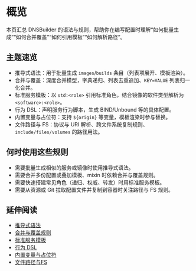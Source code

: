 # 概览

本页汇总 DNSBuilder 的语法与规则，帮助你在编写配置时理解“如何批量生成”“如何合并覆盖”“如何引用模板”“如何解析路径”。

## 主题速览

- 推导式语法：用于批量生成 `images`/`builds` 条目（列表项展开、模板渲染）。
- 合并与覆盖：深度合并模型，字典递归、列表去重追加、`KEY=VALUE` 列表归一化合并。
- 标准服务模板：以 `std:<role>` 引用标准角色，结合镜像的软件类型解析为 `<software>:<role>`。
- 行为 DSL：声明服务行为脚本，生成 BIND/Unbound 等的具体配置。
- 内置变量与占位符：支持 `${origin}` 等变量，模板渲染时参与替换。
- 文件路径与 FS：协议与 URI 解析、跨文件系统复制规则、`include/files/volumes` 的路径用法。

## 何时使用这些规则

- 需要批量生成相似的服务或镜像时使用推导式语法。
- 需要合并多份配置或叠加模板、mixin 时依赖合并与覆盖规则。
- 需要快速搭建常见角色（递归、权威、转发）时用标准服务模板。
- 需要从资源或 Git 拉取配置文件并复制到容器时关注路径与 FS 规则。

## 延伸阅读

- [推导式语法](comprehension.md)
- [合并与覆盖规则](merge-and-override.md)
- [标准服务模板](build-templates.md)
- [行为 DSL](behavior-dsl.md)
- [内置变量与占位符](builtins-and-placeholders.md)
- [文件路径与FS](paths-and-fs.md)
